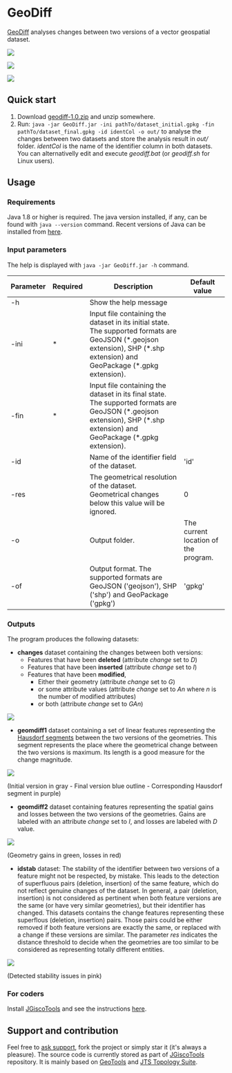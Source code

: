 # GeoDiff

[GeoDiff](https://github.com/eurostat/GeoDiff) analyses changes between two versions of a vector geospatial dataset.

<kbd><img src="https://raw.githubusercontent.com/eurostat/JGiscoTools/master/src/site/changedetection/img/ini.png" /></kbd>

<kbd><img src="https://raw.githubusercontent.com/eurostat/JGiscoTools/master/src/site/changedetection/img/fin.png" /></kbd>

<kbd><img src="https://raw.githubusercontent.com/eurostat/JGiscoTools/master/src/site/changedetection/img/changes.png" /></kbd>

## Quick start

1. Download [geodiff-1.0.zip](releases/geodiff-1.0.zip?raw=true) and unzip somewhere.
2. Run: `java -jar GeoDiff.jar -ini pathTo/dataset_initial.gpkg -fin pathTo/dataset_final.gpkg -id identCol -o out/` to analyse the changes between two datasets and store the analysis result in *out/* folder. *identCol* is the name of the identifier column in both datasets. You can alternativelly edit and execute *geodiff.bat* (or *geodiff.sh* for Linux users).

## Usage

### Requirements

Java 1.8 or higher is required. The java version installed, if any, can be found with `java --version` command. Recent versions of Java can be installed from [here](https://www.java.com/).

### Input parameters

The help is displayed with `java -jar GeoDiff.jar -h` command.

| Parameter | Required | Description | Default value |
| ------------- | ------------- |-------------| ------|
| -h | | Show the help message |  |
| -ini | * | Input file containing the dataset in its initial state. The supported formats are GeoJSON (\*.geojson extension), SHP (\*.shp extension) and GeoPackage (\*.gpkg extension). |  |
| -fin | * | Input file containing the dataset in its final state. The supported formats are GeoJSON (\*.geojson extension), SHP (\*.shp extension) and GeoPackage (\*.gpkg extension). |  |
| -id |  | Name of the identifier field of the dataset. | 'id' |
| -res |  | The geometrical resolution of the dataset. Geometrical changes below this value will be ignored. | 0 |
| -o |  | Output folder. | The current location of the program. |
| -of |  | Output format. The supported formats are GeoJSON ('geojson'), SHP ('shp') and GeoPackage ('gpkg') | 'gpkg' |

### Outputs

The program produces the following datasets:

- **changes** dataset containing the changes between both versions:
   - Features that have been **deleted** (attribute *change* set to *D*)
   - Features that have been **inserted** (attribute *change* set to *I*)
   - Features that have been **modified**,
      * Either their geometry (attribute *change* set to *G*)
      * or some attribute values (attribute *change* set to *An* where *n* is the number of modified attributes)
      * or both (attribute *change* set to *GAn*)

<kbd><img src="https://raw.githubusercontent.com/eurostat/JGiscoTools/master/src/site/changedetection/img/changes.png" /></kbd>

- **geomdiff1** dataset containing a set of linear features representing the [Hausdorf segments](https://en.wikipedia.org/wiki/Hausdorff_distance) between the two versions of the geometries. This segment represents the place where the geometrical change between the two versions is maximum. Its length is a good measure for the change magnitude.

<kbd><img src="https://raw.githubusercontent.com/eurostat/JGiscoTools/master/src/site/changedetection/img/hausdorf_segment.png" /></kbd>

(Initial version in gray - Final version blue outline - Corresponding Hausdorf segment in purple)

- **geomdiff2** dataset containing features representing the spatial gains and losses between the two versions of the geometries. Gains are labeled with an attribute *change* set to *I*, and losses are labeled with *D* value.

<kbd><img src="https://raw.githubusercontent.com/eurostat/JGiscoTools/master/src/site/changedetection/img/geomch.png" /></kbd>

(Geometry gains in green, losses in red)

- **idstab** dataset: The stability of the identifier between two versions of a feature might not be respected, by mistake. This leads to the detection of superfluous pairs (deletion, insertion) of the same feature, which do not reflect genuine changes of the dataset. In general, a pair (deletion, insertion) is not considered as pertinent when both feature versions are the same (or have very similar geometries), but their identifier has changed. This datasets contains the change features representing these superflous (deletion, insertion) pairs. Those pairs could be either removed if both feature versions are exactly the same, or replaced with a change if these versions are similar. The parameter *res* indicates the distance threshold to decide when the geometries are too similar to be considered as representing totally different entities.

<kbd><img src="https://raw.githubusercontent.com/eurostat/JGiscoTools/master/src/site/changedetection/img/id_stab_issues.png" /></kbd>

(Detected stability issues in pink)

### For coders

Install [JGiscoTools](https://github.com/eurostat/JGiscoTools/) and see the instructions [here](https://github.com/eurostat/JGiscoTools/tree/master/src/site/changedetection).

## Support and contribution

Feel free to [ask support](https://github.com/eurostat/GeoDiff/issues/new), fork the project or simply star it (it's always a pleasure). The source code is currently stored as part of [JGiscoTools](https://github.com/eurostat/JGiscoTools) repository. It is mainly based on [GeoTools](http://www.geotools.org/) and [JTS Topology Suite](https://locationtech.github.io/jts/).
